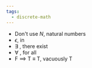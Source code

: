 ```yaml
---
tags:
  - discrete-math
---
```

- Don't use $N$, natural numbers
- $\epsilon$, in
- $\exists$ , there exist
- $\forall$ , for all
- F $\implies$ T $\equiv$ T, vacuously T